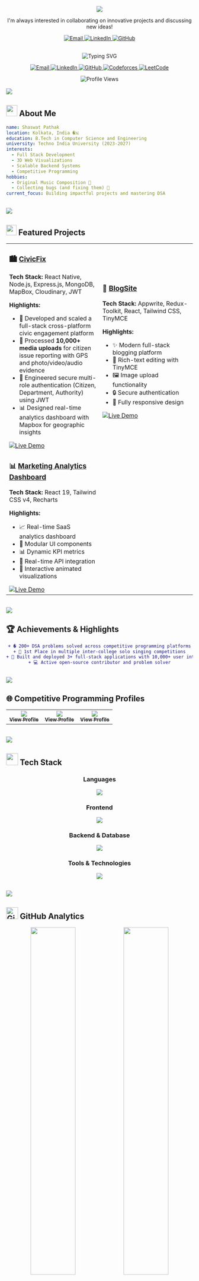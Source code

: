 <div align="center">
  
<!-- Animated Banner -->
<img src="https://capsule-render.vercel.app/api?type=waving&color=gradient&customColorList=6,11,20&height=180&section=header&text=Shaswat%20Pathak&fontSize=42&fontColor=fff&animation=twinkling&fontAlignY=32" width/>


<div align="center">

<p>I'm always interested in collaborating on innovative projects and discussing new ideas!</p>

<p>
  <a href="mailto:ethyashpathak@gmail.com">
    <img src="https://img.shields.io/badge/Email-ethyashpathak%40gmail.com-D14836?style=for-the-badge&logo=gmail&logoColor=white" alt="Email"/>
  </a>
  <a href="https://www.linkedin.com/in/shaswat-pathak03">
    <img src="https://img.shields.io/badge/LinkedIn-shaswat--pathak03-0077B5?style=for-the-badge&logo=linkedin&logoColor=white" alt="LinkedIn"/>
  </a>
  <a href="https://github.com/ethyashpathak">
    <img src="https://img.shields.io/badge/GitHub-ethyashpathak-181717?style=for-the-badge&logo=github&logoColor=white" alt="GitHub"/>
  </a>
</p>

<br/>



</div><!-- Typing Animation -->
<img src="https://readme-typing-svg.demolab.com?font=Fira+Code&size=22&duration=3000&pause=1000&color=36BCF7FF&center=true&vCenter=true&multiline=true&repeat=true&width=600&height=100&lines=Full+Stack+Developer+%F0%9F%9A%80;Problem+Solver+%F0%9F%A7%A9;Music+Composer+%F0%9F%8E%B5;Always+Learning+%F0%9F%92%A1" alt="Typing SVG" />

<!-- Social Badges with Icons -->
<p>
  <a href="mailto:ethyashpathak@gmail.com">
    <img src="https://img.shields.io/badge/Email-D14836?style=for-the-badge&logo=gmail&logoColor=white" alt="Email"/>
  </a>
  <a href="https://www.linkedin.com/in/shaswat-pathak03">
    <img src="https://img.shields.io/badge/LinkedIn-0077B5?style=for-the-badge&logo=linkedin&logoColor=white" alt="LinkedIn"/>
  </a>
  <a href="https://github.com/ethyashpathak">
    <img src="https://img.shields.io/badge/GitHub-181717?style=for-the-badge&logo=github&logoColor=white" alt="GitHub"/>
  </a>
  <a href="https://codeforces.com/profile/ethyashpathak">
    <img src="https://img.shields.io/badge/Codeforces-1F8ACB?style=for-the-badge&logo=codeforces&logoColor=white" alt="Codeforces"/>
  </a>
  <a href="https://leetcode.com/u/ethyashpathak/">
    <img src="https://img.shields.io/badge/LeetCode-FFA116?style=for-the-badge&logo=leetcode&logoColor=black" alt="LeetCode"/>
  </a>
</p>

<img src="https://komarev.com/ghpvc/?username=ethyashpathak&color=blueviolet&style=for-the-badge&label=Profile+Views" alt="Profile Views"/>

</div>

<br/>

<!-- Divider -->
<img src="https://user-images.githubusercontent.com/73097560/115834477-dbab4500-a447-11eb-908a-139a6edaec5c.gif">

<br/>

## <img src="https://media.giphy.com/media/iY8CRBdQXODJSCERIr/giphy.gif" width="30px"> About Me

```yaml
name: Shaswat Pathak
location: Kolkata, India �🇳
education: B.Tech in Computer Science and Engineering
university: Techno India University (2023-2027)
interests: 
  - Full Stack Development
  - 3D Web Visualizations
  - Scalable Backend Systems
  - Competitive Programming
hobbies:
  - Original Music Composition 🎼
  - Collecting bugs (and fixing them) 🐛
current_focus: Building impactful projects and mastering DSA
```

<br/>

<!-- Divider -->
<img src="https://user-images.githubusercontent.com/73097560/115834477-dbab4500-a447-11eb-908a-139a6edaec5c.gif">

<br/>

## <img src="https://media2.giphy.com/media/QssGEmpkyEOhBCb7e1/giphy.gif?cid=ecf05e47a0n3gi1bfqntqmob8g9aid1oyj2wr3ds3mg700bl&rid=giphy.gif" width="28px"> Featured Projects

<div align="center">

<table>
<tr>
<td width="50%">

### 🏙️ [CivicFix](https://cfapp-web.vercel.app/)

**Tech Stack:** React Native, Node.js, Express.js, MongoDB, MapBox, Cloudinary, JWT

**Highlights:**
- 🚀 Developed and scaled a full-stack cross-platform civic engagement platform
- 📱 Processed **10,000+ media uploads** for citizen issue reporting with GPS and photo/video/audio evidence
- 🔐 Engineered secure multi-role authentication (Citizen, Department, Authority) using JWT
- 📊 Designed real-time analytics dashboard with Mapbox for geographic insights

<a href="https://cfapp-web.vercel.app/">
  <img src="https://img.shields.io/badge/Live_Demo-00C853?style=for-the-badge&logo=vercel&logoColor=white" alt="Live Demo"/>
</a>

</td>
<td width="50%">

### 📝 [BlogSite](https://blogsite-six-beige.vercel.app/)

**Tech Stack:** Appwrite, Redux-Toolkit, React, Tailwind CSS, TinyMCE

**Highlights:**
- ✨ Modern full-stack blogging platform
- 📝 Rich-text editing with TinyMCE
- 🖼️ Image upload functionality
- 🔒 Secure authentication
- 📱 Fully responsive design

<a href="https://blogsite-six-beige.vercel.app/">
  <img src="https://img.shields.io/badge/Live_Demo-00C853?style=for-the-badge&logo=vercel&logoColor=white" alt="Live Demo"/>
</a>

</td>
</tr>

<tr>
<td width="50%">

### 📊 [Marketing Analytics Dashboard](https://admybrand-one.vercel.app/)

**Tech Stack:** React 19, Tailwind CSS v4, Recharts

**Highlights:**
- 📈 Real-time SaaS analytics dashboard
- 🎨 Modular UI components
- 📊 Dynamic KPI metrics
- 🔄 Real-time API integration
- 🎯 Interactive animated visualizations

<a href="https://admybrand-one.vercel.app/">
  <img src="https://img.shields.io/badge/Live_Demo-00C853?style=for-the-badge&logo=vercel&logoColor=white" alt="Live Demo"/>
</a>

</td>
<td width="50%">
</td>
</tr>

</table>

</div>

<br/>

<!-- Divider -->
<img src="https://user-images.githubusercontent.com/73097560/115834477-dbab4500-a447-11eb-908a-139a6edaec5c.gif">

<br/>

## 🏆 Achievements & Highlights

<div align="center">

```diff
+ � 200+ DSA problems solved across competitive programming platforms
+ 🥇 1st Place in multiple inter-college solo singing competitions
+ 🚀 Built and deployed 3+ full-stack applications with 10,000+ user interactions
+ 💻 Active open-source contributor and problem solver
```

</div>

<br/>

<!-- Divider -->
<img src="https://user-images.githubusercontent.com/73097560/115834477-dbab4500-a447-11eb-908a-139a6edaec5c.gif">

<br/>

## 🌐 Competitive Programming Profiles

<div align="center">

<table>
<tr>
<td align="center" width="33%">
<a href="https://codeforces.com/profile/ethyashpathak">
<img src="https://img.shields.io/badge/Codeforces-1F8ACB?style=for-the-badge&logo=codeforces&logoColor=white" /><br/>
<sub><b>View Profile</b></sub>
</a>
</td>
<td align="center" width="33%">
<a href="https://www.codechef.com/users/ethyashpathak">
<img src="https://img.shields.io/badge/CodeChef-5B4638?style=for-the-badge&logo=codechef&logoColor=white" /><br/>
<sub><b>View Profile</b></sub>
</a>
</td>
<td align="center" width="33%">
<a href="https://leetcode.com/u/ethyashpathak/">
<img src="https://img.shields.io/badge/LeetCode-FFA116?style=for-the-badge&logo=leetcode&logoColor=black" /><br/>
<sub><b>View Profile</b></sub>
</a>
</td>
</tr>
</table>

</div>

<br/>

<!-- Divider -->
<img src="https://user-images.githubusercontent.com/73097560/115834477-dbab4500-a447-11eb-908a-139a6edaec5c.gif">

<br/>

## <img src="https://media.giphy.com/media/LnQjpWaON8nhr21vNW/giphy.gif" width="32px"> Tech Stack

<div align="center">

### Languages
<p>
  <img src="https://skillicons.dev/icons?i=cpp,python,java,js,html,css,sql" />
</p>

### Frontend
<p>
  <img src="https://skillicons.dev/icons?i=react,redux,threejs,tailwind,vite" />
</p>

### Backend & Database
<p>
  <img src="https://skillicons.dev/icons?i=nodejs,express,mongodb,appwrite,firebase" />
</p>

### Tools & Technologies
<p>
  <img src="https://skillicons.dev/icons?i=git,github,postman,vscode,vercel" />
</p>

</div>

<br/>

<!-- Divider -->
<img src="https://user-images.githubusercontent.com/73097560/115834477-dbab4500-a447-11eb-908a-139a6edaec5c.gif">

<br/>

## <img src="https://media.giphy.com/media/W5eoZHPpUx9sapR0eu/giphy.gif" width="32px" alt="Git"/> GitHub Analytics

<div align="center">
  
<img width="49%" src="https://github-readme-stats.vercel.app/api?username=ethyashpathak&show_icons=true&theme=tokyonight&hide_border=true&count_private=true" />
<img width="49%" src="https://github-readme-streak-stats.herokuapp.com/?user=ethyashpathak&theme=tokyonight&hide_border=true" />

<img width="49%" src="https://github-readme-stats.vercel.app/api/top-langs/?username=ethyashpathak&layout=compact&theme=tokyonight&hide_border=true&langs_count=8" />
<img width="49%" src="https://github-readme-activity-graph.vercel.app/graph?username=ethyashpathak&theme=tokyo-night&hide_border=true&area=true" />

</div>

<br/>

<!-- Divider -->
<img src="https://user-images.githubusercontent.com/73097560/115834477-dbab4500-a447-11eb-908a-139a6edaec5c.gif">

<br/>

## 🤝 Leadership & Community

<div align="center">

| Organization | Role | Description |
|:---:|:---:|:---:|
| **GDSC** | Active Team Member | Contributing to technical initiatives and community building |
| **Cultural/Music Club** | Co-ordinator & Active Member | Leading cultural events and music programs |

</div>

<br/>

<!-- Divider -->
<img src="https://user-images.githubusercontent.com/73097560/115834477-dbab4500-a447-11eb-908a-139a6edaec5c.gif">

<br/>

<h2 align="center">📬 Connect with Me</h2>

<p align="center">
  <a href="mailto:ethyashpathak@gmail.com"><img src="https://img.shields.io/badge/Email-ethyashpathak@gmail.com-D14836?style=for-the-badge&logo=gmail&logoColor=white"></a>
  <a href="https://www.linkedin.com/in/shaswat-pathak03"><img src="https://img.shields.io/badge/LinkedIn-shaswat--pathak03-0077B5?style=for-the-badge&logo=linkedin&logoColor=white"></a>
</p>

---

<p align="center">
  <b><i>“Bugs used to crawl,now they compile....oh wait,they don't...:(”</i></b>
</p>
